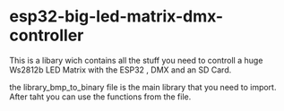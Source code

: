 # esp32-big-led-matrix-dmx-controller
This is a libary wich contains all the stuff you need to controll a huge Ws2812b LED Matrix with the ESP32 , DMX and an SD Card.

the library_bmp_to_binary file is the main library that you need to import.
After taht you can use the functions from the file.

